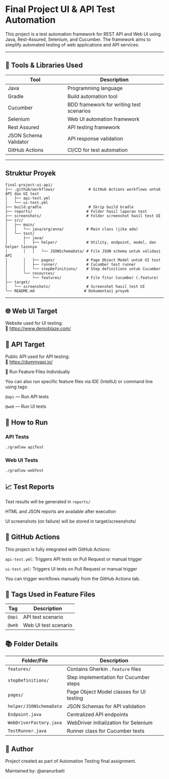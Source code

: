 # Final Project UI & API Test Automation

This project is a test automation framework for REST API and Web UI using Java, Rest-Assured, Selenium, and Cucumber. The framework aims to simplify automated testing of web applications and API services.

---

## 🧰 Tools & Libraries Used

| Tool            | Description                                 |
|-----------------|---------------------------------------------|
| Java            | Programming language                        |
| Gradle          | Build automation tool                       |
| Cucumber        | BDD framework for writing test scenarios    |
| Selenium        | Web UI automation framework                 |
| Rest Assured    | API testing framework                       |
| JSON Schema Validator | API response validation              |
| GitHub Actions  | CI/CD for test automation                   |

---

## Struktur Proyek

```
final-project-ui-api/
├── .github/workflows/               # GitHub Actions workflows untuk API dan UI test
│   ├── api-test.yml
│   └── ui-test.yml
├── build.gradle                     # Skrip build Gradle
├── reports/                        # Folder hasil laporan test
├── screenshots/                    # Folder screenshot hasil test UI
├── src/
│   ├── main/
│   │   └── java/org/anna/          # Main class (jika ada)
│   └── test/
│       ├── java/
│       │   ├── helper/             # Utility, endpoint, model, dan helper lainnya
│       │   │   └── JSONSchemaData/ # File JSON schema untuk validasi API
│       │   ├── pages/              # Page Object Model untuk UI test
│       │   ├── runner/             # Cucumber test runner
│       │   └── stepDefinitions/    # Step definitions untuk Cucumber
│       └── resources/
│           └── features/           # File fitur Cucumber (.feature)
├── target/
│   └── screenshots/                # Screenshot hasil test UI
└── README.md                      # Dokumentasi proyek

```
---

## 🌐 Web UI Target

Website used for UI testing:  
🔗 https://www.demoblaze.com/

## 📡 API Target

Public API used for API testing:  
🔗 https://dummyapi.io/

📄 Run Feature Files Individually

You can also run specific feature files via IDE (IntelliJ) or command line using tags:

`@api` — Run API tests

`@web` — Run UI tests


## 🧪 How to Run

### API Tests
```bash
./gradlew apiTest
```

### Web UI Tests
```bash
./gradlew webTest
```

## 📈 Test Reports

Test results will be generated in `reports/`

HTML and JSON reports are available after execution

UI screenshots (on failure) will be stored in target/screenshots/

## 🔁 GitHub Actions

This project is fully integrated with GitHub Actions:

`api-test.yml`: Triggers API tests on Pull Request or manual trigger

`ui-test.yml`: Triggers UI tests on Pull Request or manual trigger

You can trigger workflows manually from the GitHub Actions tab.


## 📌 Tags Used in Feature Files
| Tag    | Description          |
| ------ | -------------------- |
| `@api` | API test scenario    |
| `@web` | Web UI test scenario |


## 📚 Folder Details

| Folder/File             | Description                              |
| ----------------------- | ---------------------------------------- |
| `features/`             | Contains Gherkin `.feature` files        |
| `stepDefinitions/`      | Step implementation for Cucumber steps   |
| `pages/`                | Page Object Model classes for UI testing |
| `helper/JSONSchemaData` | JSON Schemas for API validation          |
| `Endpoint.java`         | Centralized API endpoints                |
| `WebDriverFactory.java` | WebDriver initialization for Selenium    |
| `TestRunner.java`       | Runner class for Cucumber tests          |


## 👤 Author

Project created as part of Automation Testing final assignment.

Maintained by: @ananurbaiti

